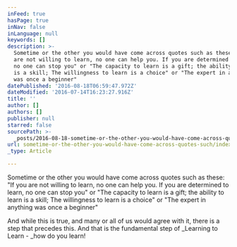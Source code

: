 ```yaml
---
inFeed: true
hasPage: true
inNav: false
inLanguage: null
keywords: []
description: >-
  Sometime or the other you would have come across quotes such as these: "If you
  are not willing to learn, no one can help you. If you are determined to learn,
  no one can stop you" or "The capacity to learn is a gift; the ability to learn
  is a skill; The willingness to learn is a choice" or "The expert in anything
  was once a beginner"
datePublished: '2016-08-18T06:59:47.972Z'
dateModified: '2016-07-14T16:23:27.916Z'
title: ''
author: []
authors: []
publisher: null
starred: false
sourcePath: >-
  _posts/2016-08-18-sometime-or-the-other-you-would-have-come-across-quotes-such.md
url: sometime-or-the-other-you-would-have-come-across-quotes-such/index.html
_type: Article

---
```

Sometime or the other you would have come across quotes such as these: "If you are not willing to learn, no one can help you. If you are determined to learn, no one can stop you" or "The capacity to learn is a gift; the ability to learn is a skill; The willingness to learn is a choice" or "The expert in anything was once a beginner"

And while this is true, and many or all of us would agree with it, there is a step that precedes this. And that is the fundamental step of _Learning to Learn - _how do you learn!